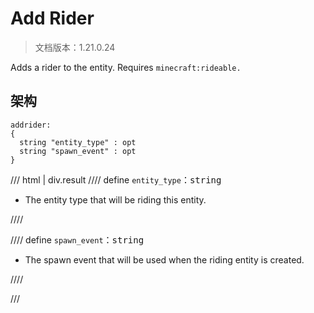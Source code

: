 # Add Rider

> 文档版本：1.21.0.24

Adds a rider to the entity. Requires `minecraft:rideable.`

## 架构

```mcschema
addrider:
{
  string "entity_type" : opt
  string "spawn_event" : opt
}

```

/// html | div.result
//// define
`entity_type`：<samp>string</samp>

- The entity type that will be riding this entity.


////


//// define
`spawn_event`：<samp>string</samp>

- The spawn event that will be used when the riding entity is created.


////


///

